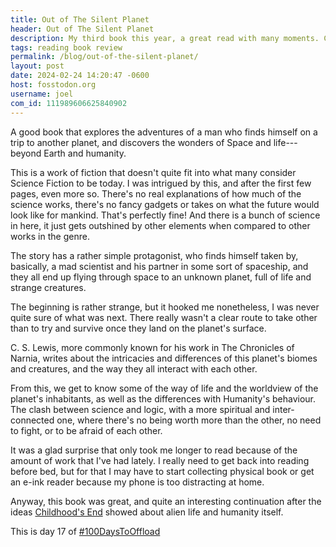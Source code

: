 ```yaml
---
title: Out of The Silent Planet
header: Out of The Silent Planet
description: My third book this year, a great read with many moments. Closer to fantasy than to science fiction.
tags: reading book review
permalink: /blog/out-of-the-silent-planet/
layout: post
date: 2024-02-24 14:20:47 -0600
host: fosstodon.org
username: joel
com_id: 111989606625840902
---
```


A good book that explores the adventures of a man who finds himself on a trip to  another planet, and discovers the wonders of Space and life---beyond Earth and humanity.

This is a work of fiction that doesn't quite fit into what many consider Science Fiction to be today. I was intrigued by this, and after the first few pages, even more so. There's no real explanations of how much of the science works, there's no fancy gadgets or takes on what the future would look like for mankind. That's perfectly fine! And there is a bunch of science in here, it just gets outshined by other elements when compared to other works in the genre.

The story has a rather simple protagonist, who finds himself taken by, basically, a mad scientist and his partner in some sort of spaceship, and they all end up flying through space to an unknown planet, full of life and strange creatures.

The beginning is rather strange, but it hooked me nonetheless, I was never quite sure of what was next. There really wasn't a clear route to take other than to try and survive once they land on the planet's surface.

C. S. Lewis, more commonly known for his work in The Chronicles of Narnia, writes about the intricacies and differences of this planet's biomes and creatures, and the way they all interact with each other.

From this, we get to know some of the way of life and the worldview of the planet's inhabitants, as well as the differences with Humanity's behaviour. The clash between science and logic, with a more spiritual and inter-connected one, where there's no being worth more than the other, no need to fight, or to be afraid of each other.

It was a glad surprise that only took me longer to read because of the amount of work that I've had lately. I really need to get back into reading before bed, but for that I may have to start collecting physical book or get an e-ink reader because my phone is too distracting at home.

Anyway, this book was great, and quite an interesting continuation after the ideas [Childhood's End](/blog/childhoods-end-review) showed about alien life and humanity itself.


This is day 17 of [#100DaysToOffload](https://100daystooffload.com)
